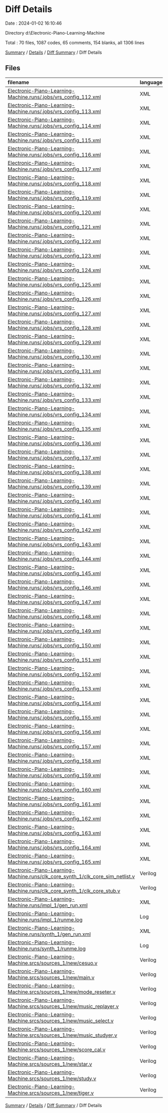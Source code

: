 # Diff Details

Date : 2024-01-02 16:10:46

Directory d:\\Electronic-Piano-Learning-Machine

Total : 70 files,  1087 codes, 65 comments, 154 blanks, all 1306 lines

[Summary](results.md) / [Details](details.md) / [Diff Summary](diff.md) / Diff Details

## Files
| filename | language | code | comment | blank | total |
| :--- | :--- | ---: | ---: | ---: | ---: |
| [Electronic-Piano-Learning-Machine.runs/.jobs/vrs_config_112.xml](/Electronic-Piano-Learning-Machine.runs/.jobs/vrs_config_112.xml) | XML | 11 | 0 | 2 | 13 |
| [Electronic-Piano-Learning-Machine.runs/.jobs/vrs_config_113.xml](/Electronic-Piano-Learning-Machine.runs/.jobs/vrs_config_113.xml) | XML | 15 | 0 | 2 | 17 |
| [Electronic-Piano-Learning-Machine.runs/.jobs/vrs_config_114.xml](/Electronic-Piano-Learning-Machine.runs/.jobs/vrs_config_114.xml) | XML | 11 | 0 | 2 | 13 |
| [Electronic-Piano-Learning-Machine.runs/.jobs/vrs_config_115.xml](/Electronic-Piano-Learning-Machine.runs/.jobs/vrs_config_115.xml) | XML | 11 | 0 | 2 | 13 |
| [Electronic-Piano-Learning-Machine.runs/.jobs/vrs_config_116.xml](/Electronic-Piano-Learning-Machine.runs/.jobs/vrs_config_116.xml) | XML | 11 | 0 | 2 | 13 |
| [Electronic-Piano-Learning-Machine.runs/.jobs/vrs_config_117.xml](/Electronic-Piano-Learning-Machine.runs/.jobs/vrs_config_117.xml) | XML | 11 | 0 | 2 | 13 |
| [Electronic-Piano-Learning-Machine.runs/.jobs/vrs_config_118.xml](/Electronic-Piano-Learning-Machine.runs/.jobs/vrs_config_118.xml) | XML | 11 | 0 | 2 | 13 |
| [Electronic-Piano-Learning-Machine.runs/.jobs/vrs_config_119.xml](/Electronic-Piano-Learning-Machine.runs/.jobs/vrs_config_119.xml) | XML | 11 | 0 | 2 | 13 |
| [Electronic-Piano-Learning-Machine.runs/.jobs/vrs_config_120.xml](/Electronic-Piano-Learning-Machine.runs/.jobs/vrs_config_120.xml) | XML | 8 | 0 | 2 | 10 |
| [Electronic-Piano-Learning-Machine.runs/.jobs/vrs_config_121.xml](/Electronic-Piano-Learning-Machine.runs/.jobs/vrs_config_121.xml) | XML | 8 | 0 | 2 | 10 |
| [Electronic-Piano-Learning-Machine.runs/.jobs/vrs_config_122.xml](/Electronic-Piano-Learning-Machine.runs/.jobs/vrs_config_122.xml) | XML | 11 | 0 | 2 | 13 |
| [Electronic-Piano-Learning-Machine.runs/.jobs/vrs_config_123.xml](/Electronic-Piano-Learning-Machine.runs/.jobs/vrs_config_123.xml) | XML | 11 | 0 | 2 | 13 |
| [Electronic-Piano-Learning-Machine.runs/.jobs/vrs_config_124.xml](/Electronic-Piano-Learning-Machine.runs/.jobs/vrs_config_124.xml) | XML | 11 | 0 | 2 | 13 |
| [Electronic-Piano-Learning-Machine.runs/.jobs/vrs_config_125.xml](/Electronic-Piano-Learning-Machine.runs/.jobs/vrs_config_125.xml) | XML | 11 | 0 | 2 | 13 |
| [Electronic-Piano-Learning-Machine.runs/.jobs/vrs_config_126.xml](/Electronic-Piano-Learning-Machine.runs/.jobs/vrs_config_126.xml) | XML | 11 | 0 | 2 | 13 |
| [Electronic-Piano-Learning-Machine.runs/.jobs/vrs_config_127.xml](/Electronic-Piano-Learning-Machine.runs/.jobs/vrs_config_127.xml) | XML | 11 | 0 | 2 | 13 |
| [Electronic-Piano-Learning-Machine.runs/.jobs/vrs_config_128.xml](/Electronic-Piano-Learning-Machine.runs/.jobs/vrs_config_128.xml) | XML | 11 | 0 | 2 | 13 |
| [Electronic-Piano-Learning-Machine.runs/.jobs/vrs_config_129.xml](/Electronic-Piano-Learning-Machine.runs/.jobs/vrs_config_129.xml) | XML | 11 | 0 | 2 | 13 |
| [Electronic-Piano-Learning-Machine.runs/.jobs/vrs_config_130.xml](/Electronic-Piano-Learning-Machine.runs/.jobs/vrs_config_130.xml) | XML | 11 | 0 | 2 | 13 |
| [Electronic-Piano-Learning-Machine.runs/.jobs/vrs_config_131.xml](/Electronic-Piano-Learning-Machine.runs/.jobs/vrs_config_131.xml) | XML | 11 | 0 | 2 | 13 |
| [Electronic-Piano-Learning-Machine.runs/.jobs/vrs_config_132.xml](/Electronic-Piano-Learning-Machine.runs/.jobs/vrs_config_132.xml) | XML | 11 | 0 | 2 | 13 |
| [Electronic-Piano-Learning-Machine.runs/.jobs/vrs_config_133.xml](/Electronic-Piano-Learning-Machine.runs/.jobs/vrs_config_133.xml) | XML | 11 | 0 | 2 | 13 |
| [Electronic-Piano-Learning-Machine.runs/.jobs/vrs_config_134.xml](/Electronic-Piano-Learning-Machine.runs/.jobs/vrs_config_134.xml) | XML | 11 | 0 | 2 | 13 |
| [Electronic-Piano-Learning-Machine.runs/.jobs/vrs_config_135.xml](/Electronic-Piano-Learning-Machine.runs/.jobs/vrs_config_135.xml) | XML | 11 | 0 | 2 | 13 |
| [Electronic-Piano-Learning-Machine.runs/.jobs/vrs_config_136.xml](/Electronic-Piano-Learning-Machine.runs/.jobs/vrs_config_136.xml) | XML | 11 | 0 | 2 | 13 |
| [Electronic-Piano-Learning-Machine.runs/.jobs/vrs_config_137.xml](/Electronic-Piano-Learning-Machine.runs/.jobs/vrs_config_137.xml) | XML | 11 | 0 | 2 | 13 |
| [Electronic-Piano-Learning-Machine.runs/.jobs/vrs_config_138.xml](/Electronic-Piano-Learning-Machine.runs/.jobs/vrs_config_138.xml) | XML | 11 | 0 | 2 | 13 |
| [Electronic-Piano-Learning-Machine.runs/.jobs/vrs_config_139.xml](/Electronic-Piano-Learning-Machine.runs/.jobs/vrs_config_139.xml) | XML | 11 | 0 | 2 | 13 |
| [Electronic-Piano-Learning-Machine.runs/.jobs/vrs_config_140.xml](/Electronic-Piano-Learning-Machine.runs/.jobs/vrs_config_140.xml) | XML | 11 | 0 | 2 | 13 |
| [Electronic-Piano-Learning-Machine.runs/.jobs/vrs_config_141.xml](/Electronic-Piano-Learning-Machine.runs/.jobs/vrs_config_141.xml) | XML | 11 | 0 | 2 | 13 |
| [Electronic-Piano-Learning-Machine.runs/.jobs/vrs_config_142.xml](/Electronic-Piano-Learning-Machine.runs/.jobs/vrs_config_142.xml) | XML | 11 | 0 | 2 | 13 |
| [Electronic-Piano-Learning-Machine.runs/.jobs/vrs_config_143.xml](/Electronic-Piano-Learning-Machine.runs/.jobs/vrs_config_143.xml) | XML | 8 | 0 | 2 | 10 |
| [Electronic-Piano-Learning-Machine.runs/.jobs/vrs_config_144.xml](/Electronic-Piano-Learning-Machine.runs/.jobs/vrs_config_144.xml) | XML | 11 | 0 | 2 | 13 |
| [Electronic-Piano-Learning-Machine.runs/.jobs/vrs_config_145.xml](/Electronic-Piano-Learning-Machine.runs/.jobs/vrs_config_145.xml) | XML | 11 | 0 | 2 | 13 |
| [Electronic-Piano-Learning-Machine.runs/.jobs/vrs_config_146.xml](/Electronic-Piano-Learning-Machine.runs/.jobs/vrs_config_146.xml) | XML | 11 | 0 | 2 | 13 |
| [Electronic-Piano-Learning-Machine.runs/.jobs/vrs_config_147.xml](/Electronic-Piano-Learning-Machine.runs/.jobs/vrs_config_147.xml) | XML | 11 | 0 | 2 | 13 |
| [Electronic-Piano-Learning-Machine.runs/.jobs/vrs_config_148.xml](/Electronic-Piano-Learning-Machine.runs/.jobs/vrs_config_148.xml) | XML | 11 | 0 | 2 | 13 |
| [Electronic-Piano-Learning-Machine.runs/.jobs/vrs_config_149.xml](/Electronic-Piano-Learning-Machine.runs/.jobs/vrs_config_149.xml) | XML | 11 | 0 | 2 | 13 |
| [Electronic-Piano-Learning-Machine.runs/.jobs/vrs_config_150.xml](/Electronic-Piano-Learning-Machine.runs/.jobs/vrs_config_150.xml) | XML | 11 | 0 | 2 | 13 |
| [Electronic-Piano-Learning-Machine.runs/.jobs/vrs_config_151.xml](/Electronic-Piano-Learning-Machine.runs/.jobs/vrs_config_151.xml) | XML | 11 | 0 | 2 | 13 |
| [Electronic-Piano-Learning-Machine.runs/.jobs/vrs_config_152.xml](/Electronic-Piano-Learning-Machine.runs/.jobs/vrs_config_152.xml) | XML | 11 | 0 | 2 | 13 |
| [Electronic-Piano-Learning-Machine.runs/.jobs/vrs_config_153.xml](/Electronic-Piano-Learning-Machine.runs/.jobs/vrs_config_153.xml) | XML | 11 | 0 | 2 | 13 |
| [Electronic-Piano-Learning-Machine.runs/.jobs/vrs_config_154.xml](/Electronic-Piano-Learning-Machine.runs/.jobs/vrs_config_154.xml) | XML | 11 | 0 | 2 | 13 |
| [Electronic-Piano-Learning-Machine.runs/.jobs/vrs_config_155.xml](/Electronic-Piano-Learning-Machine.runs/.jobs/vrs_config_155.xml) | XML | 8 | 0 | 2 | 10 |
| [Electronic-Piano-Learning-Machine.runs/.jobs/vrs_config_156.xml](/Electronic-Piano-Learning-Machine.runs/.jobs/vrs_config_156.xml) | XML | 11 | 0 | 2 | 13 |
| [Electronic-Piano-Learning-Machine.runs/.jobs/vrs_config_157.xml](/Electronic-Piano-Learning-Machine.runs/.jobs/vrs_config_157.xml) | XML | 11 | 0 | 2 | 13 |
| [Electronic-Piano-Learning-Machine.runs/.jobs/vrs_config_158.xml](/Electronic-Piano-Learning-Machine.runs/.jobs/vrs_config_158.xml) | XML | 11 | 0 | 2 | 13 |
| [Electronic-Piano-Learning-Machine.runs/.jobs/vrs_config_159.xml](/Electronic-Piano-Learning-Machine.runs/.jobs/vrs_config_159.xml) | XML | 11 | 0 | 2 | 13 |
| [Electronic-Piano-Learning-Machine.runs/.jobs/vrs_config_160.xml](/Electronic-Piano-Learning-Machine.runs/.jobs/vrs_config_160.xml) | XML | 11 | 0 | 2 | 13 |
| [Electronic-Piano-Learning-Machine.runs/.jobs/vrs_config_161.xml](/Electronic-Piano-Learning-Machine.runs/.jobs/vrs_config_161.xml) | XML | 11 | 0 | 2 | 13 |
| [Electronic-Piano-Learning-Machine.runs/.jobs/vrs_config_162.xml](/Electronic-Piano-Learning-Machine.runs/.jobs/vrs_config_162.xml) | XML | 11 | 0 | 2 | 13 |
| [Electronic-Piano-Learning-Machine.runs/.jobs/vrs_config_163.xml](/Electronic-Piano-Learning-Machine.runs/.jobs/vrs_config_163.xml) | XML | 11 | 0 | 2 | 13 |
| [Electronic-Piano-Learning-Machine.runs/.jobs/vrs_config_164.xml](/Electronic-Piano-Learning-Machine.runs/.jobs/vrs_config_164.xml) | XML | 11 | 0 | 2 | 13 |
| [Electronic-Piano-Learning-Machine.runs/.jobs/vrs_config_165.xml](/Electronic-Piano-Learning-Machine.runs/.jobs/vrs_config_165.xml) | XML | 11 | 0 | 2 | 13 |
| [Electronic-Piano-Learning-Machine.runs/clk_core_synth_1/clk_core_sim_netlist.v](/Electronic-Piano-Learning-Machine.runs/clk_core_synth_1/clk_core_sim_netlist.v) | Verilog | 234 | 15 | 21 | 270 |
| [Electronic-Piano-Learning-Machine.runs/clk_core_synth_1/clk_core_stub.v](/Electronic-Piano-Learning-Machine.runs/clk_core_synth_1/clk_core_stub.v) | Verilog | 8 | 17 | 2 | 27 |
| [Electronic-Piano-Learning-Machine.runs/impl_1/gen_run.xml](/Electronic-Piano-Learning-Machine.runs/impl_1/gen_run.xml) | XML | 11 | 0 | 0 | 11 |
| [Electronic-Piano-Learning-Machine.runs/impl_1/runme.log](/Electronic-Piano-Learning-Machine.runs/impl_1/runme.log) | Log | -7 | 0 | -6 | -13 |
| [Electronic-Piano-Learning-Machine.runs/synth_1/gen_run.xml](/Electronic-Piano-Learning-Machine.runs/synth_1/gen_run.xml) | XML | 11 | 0 | 0 | 11 |
| [Electronic-Piano-Learning-Machine.runs/synth_1/runme.log](/Electronic-Piano-Learning-Machine.runs/synth_1/runme.log) | Log | 106 | 0 | 0 | 106 |
| [Electronic-Piano-Learning-Machine.srcs/sources_1/new/cesuo.v](/Electronic-Piano-Learning-Machine.srcs/sources_1/new/cesuo.v) | Verilog | 34 | 2 | 5 | 41 |
| [Electronic-Piano-Learning-Machine.srcs/sources_1/new/main.v](/Electronic-Piano-Learning-Machine.srcs/sources_1/new/main.v) | Verilog | -9 | 9 | 0 | 0 |
| [Electronic-Piano-Learning-Machine.srcs/sources_1/new/mode_reseter.v](/Electronic-Piano-Learning-Machine.srcs/sources_1/new/mode_reseter.v) | Verilog | -13 | 13 | 0 | 0 |
| [Electronic-Piano-Learning-Machine.srcs/sources_1/new/music_replayer.v](/Electronic-Piano-Learning-Machine.srcs/sources_1/new/music_replayer.v) | Verilog | 40 | 0 | 12 | 52 |
| [Electronic-Piano-Learning-Machine.srcs/sources_1/new/music_select.v](/Electronic-Piano-Learning-Machine.srcs/sources_1/new/music_select.v) | Verilog | -2 | 3 | 0 | 1 |
| [Electronic-Piano-Learning-Machine.srcs/sources_1/new/music_studyer.v](/Electronic-Piano-Learning-Machine.srcs/sources_1/new/music_studyer.v) | Verilog | 1 | 0 | -2 | -1 |
| [Electronic-Piano-Learning-Machine.srcs/sources_1/new/score_cal.v](/Electronic-Piano-Learning-Machine.srcs/sources_1/new/score_cal.v) | Verilog | -1 | 0 | -1 | -2 |
| [Electronic-Piano-Learning-Machine.srcs/sources_1/new/star.v](/Electronic-Piano-Learning-Machine.srcs/sources_1/new/star.v) | Verilog | 1 | 2 | 3 | 6 |
| [Electronic-Piano-Learning-Machine.srcs/sources_1/new/study.v](/Electronic-Piano-Learning-Machine.srcs/sources_1/new/study.v) | Verilog | 53 | 2 | 7 | 62 |
| [Electronic-Piano-Learning-Machine.srcs/sources_1/new/tiger.v](/Electronic-Piano-Learning-Machine.srcs/sources_1/new/tiger.v) | Verilog | 34 | 2 | 5 | 41 |

[Summary](results.md) / [Details](details.md) / [Diff Summary](diff.md) / Diff Details